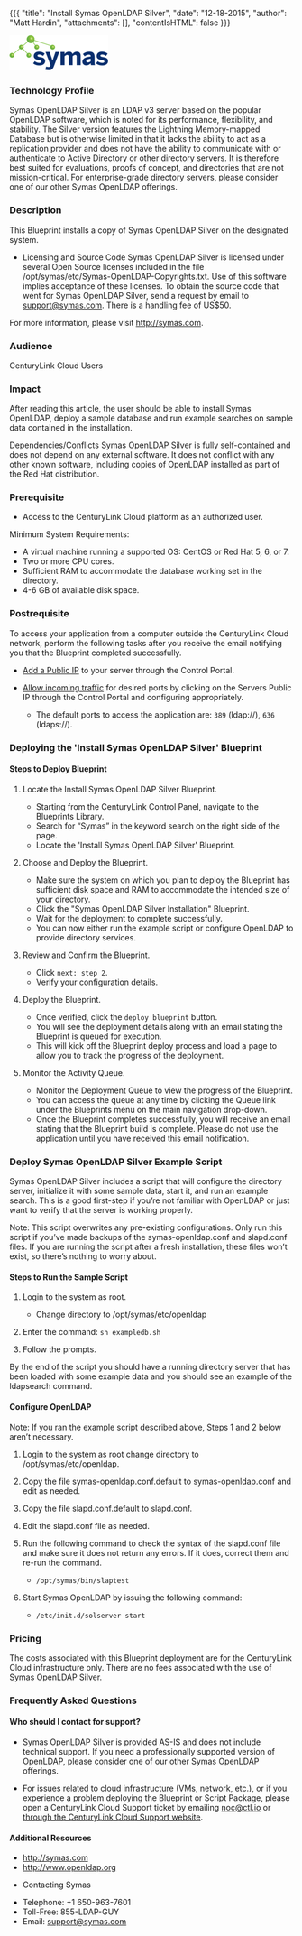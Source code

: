 {{{
  "title": "Install Symas OpenLDAP Silver",
  "date": "12-18-2015",
  "author": "Matt Hardin",
  "attachments": [],
  "contentIsHTML": false
}}}

![Symas Corp.](../../images/symas-logo.png)

### Technology Profile
Symas OpenLDAP Silver is an LDAP v3 server based on the popular OpenLDAP software, which is noted for its performance, flexibility, and stability. The Silver version features the Lightning Memory-mapped Database but is otherwise limited in that it lacks the ability to act as a replication provider and does not have the ability to communicate with or authenticate to Active Directory or other directory servers. It is therefore best suited for evaluations, proofs of concept, and directories that are not mission-critical. For enterprise-grade directory servers, please consider one of our other Symas OpenLDAP offerings.

### Description
This Blueprint installs a copy of Symas OpenLDAP Silver on the designated system.

* Licensing and Source Code
Symas OpenLDAP Silver is licensed under several Open Source licenses included in the file /opt/symas/etc/Symas-OpenLDAP-Copyrights.txt. Use of this software implies acceptance of these licenses. To obtain the source code that went for Symas OpenLDAP Silver, send a request by email to support@symas.com. There is a handling fee of US$50.

For more information, please visit http://symas.com.

### Audience
CenturyLink Cloud Users

### Impact
After reading this article, the user should be able to install Symas OpenLDAP, deploy a sample database and run example searches on sample data contained in the installation.

Dependencies/Conflicts
Symas OpenLDAP Silver is fully self-contained and does not depend on any external software. It does not conflict with any other known software, including copies of OpenLDAP installed as part of the Red Hat distribution.

### Prerequisite
* Access to the CenturyLink Cloud platform as an authorized user.

Minimum System Requirements:
* A virtual machine running a supported OS: CentOS or Red Hat 5, 6, or 7.
* Two or more CPU cores.
* Sufficient RAM to accommodate the database working set in the directory.
* 4-6 GB of available disk space.

### Postrequisite
To access your application from a computer outside the CenturyLink Cloud network, perform the following tasks after you receive the email notifying you that the Blueprint completed successfully.

* [Add a Public IP](../../Network/how-to-add-public-ip-to-virtual-machine.md) to your server through the Control Portal.

* [Allow incoming traffic](../../Network/how-to-add-public-ip-to-virtual-machine.md) for desired ports by clicking on the Servers Public IP through the Control Portal and configuring appropriately.
  * The default ports to access the application are: `389` (ldap://), `636` (ldaps://).

### Deploying the 'Install Symas OpenLDAP Silver' Blueprint

#### Steps to Deploy Blueprint
1. Locate the Install Symas OpenLDAP Silver Blueprint.
   * Starting from the CenturyLink Control Panel, navigate to the Blueprints Library.
   * Search for “Symas” in the keyword search on the right side of the page.
   * Locate the 'Install Symas OpenLDAP Silver' Blueprint.

2. Choose and Deploy the Blueprint.
   * Make sure the system on which you plan to deploy the Blueprint has sufficient disk space and RAM to accommodate the intended size of your directory.
   * Click the "Symas OpenLDAP Silver Installation" Blueprint.
   * Wait for the deployment to complete successfully.
   * You can now either run the example script or configure OpenLDAP to provide directory services.

3. Review and Confirm the Blueprint.
   * Click `next: step 2`.
   * Verify your configuration details.

4. Deploy the Blueprint.
   * Once verified, click the `deploy blueprint` button.
   * You will see the deployment details along with an email stating the Blueprint is queued for execution.
   * This will kick off the Blueprint deploy process and load a page to allow you to track the progress of the deployment.

5. Monitor the Activity Queue.
   * Monitor the Deployment Queue to view the progress of the Blueprint.
   * You can access the queue at any time by clicking the Queue link under the Blueprints menu on the main navigation drop-down.
   * Once the Blueprint completes successfully, you will receive an email stating that the Blueprint build is complete. Please do not use the application until you have received this email notification.

### Deploy Symas OpenLDAP Silver Example Script
Symas OpenLDAP Silver includes a script that will configure the directory server, initialize it with some sample data, start it, and run an example search. This is a good first-step if you’re not familiar with OpenLDAP or just want to verify that the server is working properly.

Note: This script overwrites any pre-existing configurations. Only run this script if you’ve made backups of the symas-openldap.conf and slapd.conf files. If you are running the script after a fresh installation, these files won’t exist, so there’s nothing to worry about.

#### Steps to Run the Sample Script
1. Login to the system as root.
   * Change directory to /opt/symas/etc/openldap

2. Enter the command:
   `sh exampledb.sh`

3. Follow the prompts.

By the end of the script you should have a running directory server that has been loaded with some example data and you should see an example of the ldapsearch command.

#### Configure OpenLDAP
Note: If you ran the example script described above, Steps 1 and 2 below aren’t necessary.
1. Login to the system as root change directory to /opt/symas/etc/openldap.

2. Copy the file symas-openldap.conf.default to symas-openldap.conf and edit as needed.

3. Copy the file slapd.conf.default to slapd.conf.

4. Edit the slapd.conf file as needed.

5. Run the following command to check the syntax of the slapd.conf file and make sure it does not return any errors. If it does, correct them and re-run the command.
   * `/opt/symas/bin/slaptest`

6. Start Symas OpenLDAP by issuing the following command:
   * `/etc/init.d/solserver start`

### Pricing
The costs associated with this Blueprint deployment are for the CenturyLink Cloud infrastructure only. There are no fees associated with the use of Symas OpenLDAP Silver.

### Frequently Asked Questions

#### Who should I contact for support?
* Symas OpenLDAP Silver is provided AS-IS and does not include technical support. If you need a professionally supported version of OpenLDAP, please consider one of our other Symas OpenLDAP offerings.

* For issues related to cloud infrastructure (VMs, network, etc.), or if you experience a problem deploying the Blueprint or Script Package, please open a CenturyLink Cloud Support ticket by emailing [noc@ctl.io](mailto:noc@ctl.io) or [through the CenturyLink Cloud Support website](https://t3n.zendesk.com/tickets/new).

#### Additional Resources
- http://symas.com
- http://www.openldap.org

* Contacting Symas
- Telephone: +1 650-963-7601
- Toll-Free: 855-LDAP-GUY
- Email: support@symas.com
